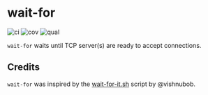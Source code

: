 # wait-for

![ci](https://img.shields.io/travis/bow/wait-for?color=007c5b&style=flat-square)
![cov](https://img.shields.io/codeclimate/coverage/bow/wait-for?color=007c5b&style=flat-square)
![qual](https://img.shields.io/codeclimate/maintainability/bow/wait-for?color=007c5b&style=flat-square)

`wait-for` waits until TCP server(s) are ready to accept connections.

## Credits

`wait-for` was inspired by the [wait-for-it.sh](https://github.com/vishnubob/wait-for-it) script by @vishnubob.
